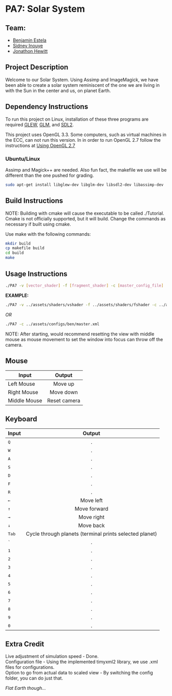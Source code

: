 # PA7: Solar System

## Team:
- [Benjamin Estela](https://github.com/nebunr)
- [Sidney Inouye](https://github.com/sinouye)
- [Jonathon Hewitt](https://github.com/zotlann)

## Project Description
Welcome to our Solar System. Using Assimp and ImageMagick, we have been able to create a solar system reminiscent of the one we are living in with the Sun in the center and us, on planet Earth.

## Dependency Instructions
To run this project on Linux, installation of these three programs are required [GLEW](http://glew.sourceforge.net/), [GLM](http://glm.g-truc.net/0.9.7/index.html), and [SDL2](https://wiki.libsdl.org/Tutorials).

This project uses OpenGL 3.3. Some computers, such as virtual machines in the ECC, can not run this version. In in order to run OpenGL 2.7 follow the instructions at [Using OpenGL 2.7](https://github.com/HPC-Vis/computer-graphics/wiki/Using-OpenGL-2.7)

### Ubuntu/Linux
Assimp and Magick++ are needed. Also fun fact, the makefile we use will be different than the one pushed for grading.
```bash
sudo apt-get install libglew-dev libglm-dev libsdl2-dev libassimp-dev
```

## Build Instructions
NOTE: Building with cmake will cause the executable to be called ./Tutorial.  Cmake is not officially supported, but it will build. Change the commands as necessary if built using cmake.

Use make with the following commands:
```bash
mkdir build
cp makefile build
cd build
make
```

## Usage Instructions
```bash
./PA7 -v [vector_shader] -f [fragment_shader] -c [master_config_file]
```
**EXAMPLE:**
```bash
./PA7 -v ../assets/shaders/vshader -f ../assets/shaders/fshader -c ../assets/configs/[folder]/master.xml
```
*OR*
```bash
./PA7 -c ../assets/configs/ben/master.xml
```
NOTE: After starting, would recommend resetting the view with middle mouse as mouse movement to set the window into focus can throw off the camera.

## Mouse
| Input | Output |
| - |:-:|
| Left Mouse | Move up |
| Right Mouse | Move down |
| Middle Mouse | Reset camera |

## Keyboard
| Input | Output |
| - |:-:|
| <kbd>Q</kbd> | . |
| <kbd>W</kbd> | . |
| <kbd>A</kbd> | . |
| <kbd>S</kbd> | . |
| <kbd>D</kbd> | . |
| <kbd>F</kbd> | . |
| <kbd>R</kbd> | . |
| <kbd>&#8592;</kbd> | Move left |
| <kbd>&#8593;</kbd> | Move forward |
| <kbd>&#8594;</kbd> | Move right |
| <kbd>&#8595;</kbd> | Move back |
| <kbd>Tab</kbd> | Cycle through planets (terminal prints selected planet) |
| <kbd>`</kbd> | . |
| <kbd>1</kbd> | . |
| <kbd>2</kbd> | . |
| <kbd>3</kbd> | . |
| <kbd>4</kbd> | . |
| <kbd>5</kbd> | . |
| <kbd>6</kbd> | . |
| <kbd>7</kbd> | . |
| <kbd>8</kbd> | . |
| <kbd>9</kbd> | . |
| <kbd>0</kbd> | . |

## Extra Credit
Live adjustment of simulation speed - Done.  
Configuration file - Using the implemented timyxml2 library, we use .xml files for configurations.  
Option to go from actual data to scaled view - By switching the config folder, you can do just that.  

*Flat Earth though...*